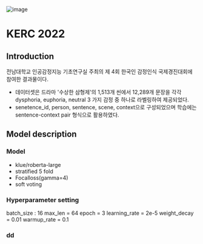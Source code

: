 ![image](https://user-images.githubusercontent.com/37128004/197667144-14df50d1-e2b5-415a-904d-b29e8ef9989d.png)
# KERC 2022
## Introduction
전남대학교 인공감정지능 기초연구실 주최의 제 4회 한국인 감정인식 국제경진대회에 참여한 결과물이다.
- 데이터셋은 드라마 '수상한 삼형제'의 1,513개 씬에서 12,289개 문장을 각각 dysphoria, euphoria, neutral 3 가지 감정 중 하나로 라벨링하여 제공되었다. 
- senetence_id, person, sentence, scene, context으로 구성되었으며 학습에는 sentence-context pair 형식으로 활용하였다. 

## Model description 
### Model
- klue/roberta-large
- stratified 5 fold
- Focalloss(gamma=4) 
- soft voting 

### Hyperparameter setting

  batch_size : 16
  max_len = 64
  epoch = 3
  learning_rate = 2e-5
  weight_decay = 0.01
  warmup_rate = 0.1

### dd





